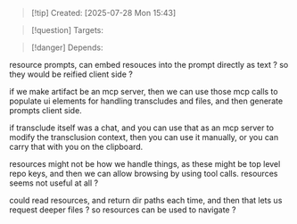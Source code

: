 
>[!tip] Created: [2025-07-28 Mon 15:43]

>[!question] Targets: 

>[!danger] Depends: 

resource prompts, can embed resouces into the prompt directly as text ?
so they would be reified client side ?

if we make artifact be an mcp server, then we can use those mcp calls to populate ui elements for handling transcludes and files, and then generate prompts client side.

if transclude itself was a chat, and you can use that as an mcp server to modify the transclusion context, then you can use it manually, or you can carry that with you on the clipboard.

resources might not be how we handle things, as these might be top level repo keys, and then we can allow browsing by using tool calls.
resources seems not useful at all ?

could read resources, and return dir paths each time, and then that lets us request deeper files ?
so resources can be used to navigate ?